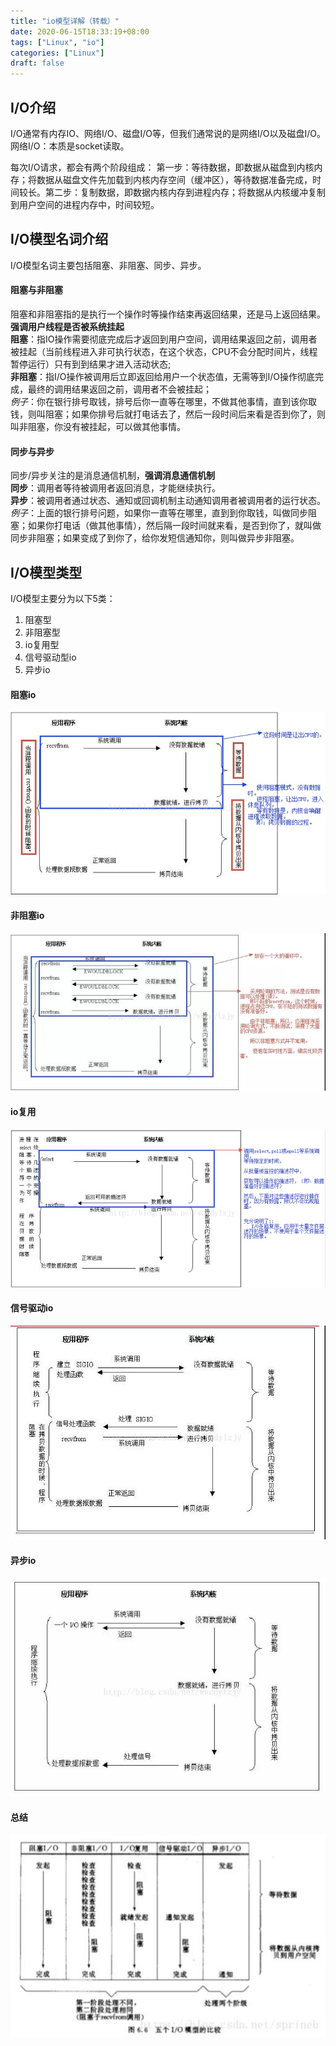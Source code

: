 ```yaml
---
title: "io模型详解（转载）"
date: 2020-06-15T18:33:19+08:00
tags: ["Linux", "io"]
categories: ["Linux"]
draft: false
---
```

## I/O介绍
I/O通常有内存IO、网络I/O、磁盘I/O等，但我们通常说的是网络I/O以及磁盘I/O。网络I/O：本质是socket读取。

每次I/O请求，都会有两个阶段组成： 第一步：等待数据，即数据从磁盘到内核内存；将数据从磁盘文件先加载到内核内存空间（缓冲区），等待数据准备完成，时间较长。第二步：复制数据，即数据内核内存到进程内存；将数据从内核缓冲复制到用户空间的进程内存中，时间较短。

## I/O模型名词介绍
I/O模型名词主要包括阻塞、非阻塞、同步、异步。
#### 阻塞与非阻塞
阻塞和非阻塞指的是执行一个操作时等操作结束再返回结果，还是马上返回结果。**强调用户线程是否被系统挂起**  
**阻塞**：指IO操作需要彻底完成后才返回到用户空间，调用结果返回之前，调用者被挂起（当前线程进入非可执行状态，在这个状态，CPU不会分配时间片，线程暂停运行）只有到到结果才进入活动状态;  
**非阻塞**：指I/O操作被调用后立即返回给用户一个状态值，无需等到I/O操作彻底完成，最终的调用结果返回之前，调用者不会被挂起；  
*例子*：你在银行排号取钱，排号后你一直等在哪里，不做其他事情，直到该你取钱，则叫阻塞；如果你排号后就打电话去了，然后一段时间后来看是否到你了，则叫非阻塞，你没有被挂起，可以做其他事情。
#### 同步与异步
同步/异步关注的是消息通信机制，**强调消息通信机制**  
**同步**：调用者等待被调用者返回消息，才能继续执行。  
**异步**：被调用者通过状态、通知或回调机制主动通知调用者被调用者的运行状态。  
*例子*：上面的银行排号问题，如果你一直等在哪里，直到到你取钱，叫做同步阻塞；如果你打电话（做其他事情），然后隔一段时间就来看，是否到你了，就叫做同步非阻塞；如果变成了到你了，给你发短信通知你，则叫做异步非阻塞。

## I/O模型类型
I/O模型主要分为以下5类：
1. 阻塞型
2. 非阻塞型
3. io复用型
4. 信号驱动型io
5. 异步io  
#### 阻塞io
![阻塞io](/images/linux/阻塞io.png)

#### 非阻塞io
![非阻塞io](/images/linux/非阻塞io.jpg)

#### io复用
![io复用](/images/linux/io复用.png)

#### 信号驱动io
![信号驱动io](/images/linux/信号驱动io.jpg)

#### 异步io
![异步io](/images/linux/异步io.jpg)

#### 总结
![总结](/images/linux/总结.jpg)
